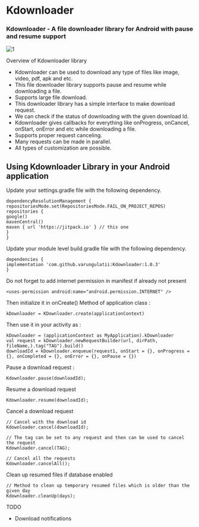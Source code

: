# Kdownloader
### Kdownloader - A file downloader library for Android with pause and resume support


![1](https://user-images.githubusercontent.com/14194334/235831553-e71dbacf-7f18-499f-bd62-76cfeba37df1.png)

Overview of Kdownloader library
* Kdownloader can be used to download any type of files like image, video, pdf, apk and etc.
* This file downloader library supports pause and resume while downloading a file.
* Supports large file download.
* This downloader library has a simple interface to make download request.
* We can check if the status of downloading with the given download Id.
* Kdownloader gives callbacks for everything like onProgress, onCancel, onStart, onError and etc while downloading a file.
* Supports proper request canceling.
* Many requests can be made in parallel.
* All types of customization are possible.

## Using Kdownloader Library in your Android application

Update your settings.gradle file with the following dependency.

```
dependencyResolutionManagement {
repositoriesMode.set(RepositoriesMode.FAIL_ON_PROJECT_REPOS)
repositories {
google()
mavenCentral()
maven { url 'https://jitpack.io' } // this one
}
}
```

Update your module level build.gradle file with the following dependency.

```
dependencies {
implementation 'com.github.varungulatii:Kdownloader:1.0.3'
}
```
Do not forget to add internet permission in manifest if already not present

```
<uses-permission android:name="android.permission.INTERNET" />
```

Then initialize it in onCreate() Method of application class :
```
kDownloader = KDownloader.create(applicationContext)
```

Then use it in your activity as :

```
kDownloader = (applicationContext as MyApplication).kDownloader
val request = kDownloader.newRequestBuilder(url, dirPath, fileName,).tag("TAG").build()
downloadId = kDownloader.enqueue(request1, onStart = {}, onProgress = {}, onCompleted = {}, onError = {}, onPause = {})
```

Pause a download request :

```
Kdownloader.pause(downloadId);
```
Resume a download request
```
Kdownloader.resume(downloadId);
```

Cancel a download request
```
// Cancel with the download id
Kdownloader.cancel(downloadId);

// The tag can be set to any request and then can be used to cancel the request
Kdownloader.cancel(TAG);

// Cancel all the requests
Kdownloader.cancelAll();
```

Clean up resumed files if database enabled
```
// Method to clean up temporary resumed files which is older than the given day
Kdownloader.cleanUp(days);
```

TODO

*  Download notifications






